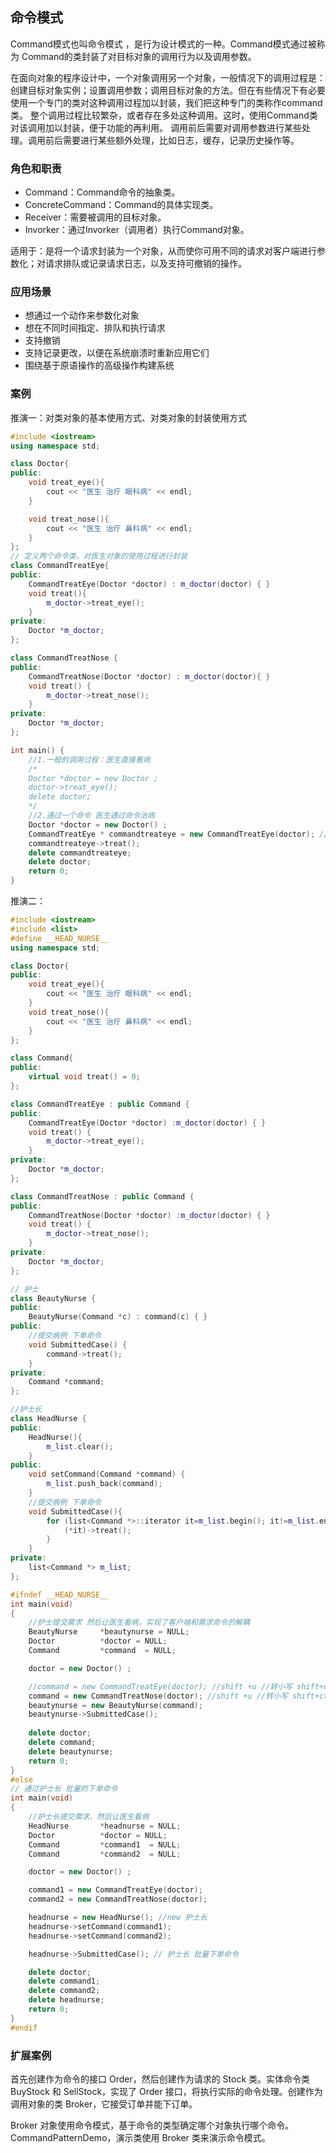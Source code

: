 ## 命令模式

Command模式也叫命令模式 ，是行为设计模式的一种。Command模式通过被称为
Command的类封装了对目标对象的调用行为以及调用参数。

在面向对象的程序设计中，一个对象调用另一个对象，一般情况下的调用过程是：创建目标对象实例；设置调用参数；调用目标对象的方法。但在有些情况下有必要使用一个专门的类对这种调用过程加以封装，我们把这种专门的类称作command类。
整个调用过程比较繁杂，或者存在多处这种调用。这时，使用Command类对该调用加以封装，便于功能的再利用。
调用前后需要对调用参数进行某些处理。调用前后需要进行某些额外处理，比如日志，缓存，记录历史操作等。

### 角色和职责

- Command：Command命令的抽象类。
- ConcreteCommand：Command的具体实现类。
- Receiver：需要被调用的目标对象。
- Invorker：通过Invorker（调用者）执行Command对象。

适用于：是将一个请求封装为一个对象，从而使你可用不同的请求对客户端进行参数化；对请求排队或记录请求日志，以及支持可撤销的操作。

### 应用场景 

* 想通过一个动作来参数化对象
* 想在不同时间指定、排队和执行请求
* 支持撤销
* 支持记录更改，以便在系统崩溃时重新应用它们
* 围绕基于原语操作的高级操作构建系统

### 案例

推演一：对类对象的基本使用方式、对类对象的封装使用方式
```C++
#include <iostream>
using namespace std;

class Doctor{
public:
    void treat_eye(){
        cout << "医生 治疗 眼科病" << endl;
    }

    void treat_nose(){
        cout << "医生 治疗 鼻科病" << endl;
    }
};
// 定义两个命令类，对医生对象的使用过程进行封装  
class CommandTreatEye{
public:
    CommandTreatEye(Doctor *doctor) : m_doctor(doctor) { }
    void treat(){
        m_doctor->treat_eye();
    }
private:
    Doctor *m_doctor;
};

class CommandTreatNose {
public:
    CommandTreatNose(Doctor *doctor) : m_doctor(doctor){ }
    void treat() {
        m_doctor->treat_nose();
    }
private:
    Doctor *m_doctor;
};

int main() {
    //1.一般的调用过程：医生直接看病
    /*
    Doctor *doctor = new Doctor ;
    doctor->treat_eye();
    delete doctor;
    */
    //2.通过一个命令 医生通过命令治病
    Doctor *doctor = new Doctor() ;
    CommandTreatEye * commandtreateye = new CommandTreatEye(doctor); //shift +u //转小写 shift+ctl + u转大写
    commandtreateye->treat();
    delete commandtreateye;
    delete doctor;
    return 0;
}
```

推演二：
```C++
#include <iostream>
#include <list>
#define __HEAD_NURSE__
using namespace std;

class Doctor{
public:
    void treat_eye(){
        cout << "医生 治疗 眼科病" << endl;
    }
    void treat_nose(){
        cout << "医生 治疗 鼻科病" << endl;
    }
};

class Command{
public:
    virtual void treat() = 0;
};

class CommandTreatEye : public Command {
public:
    CommandTreatEye(Doctor *doctor) :m_doctor(doctor) { }
    void treat() {
        m_doctor->treat_eye();
    }
private:
    Doctor *m_doctor;
};

class CommandTreatNose : public Command {
public:
    CommandTreatNose(Doctor *doctor) :m_doctor(doctor) { }
    void treat() {
        m_doctor->treat_nose();
    }
private:
    Doctor *m_doctor;
};

// 护士
class BeautyNurse {
public:
    BeautyNurse(Command *c) : command(c) { }
public:
    //提交病例 下单命令
    void SubmittedCase() {
        command->treat();
    }
private:
    Command *command;
};

//护士长
class HeadNurse {
public:
    HeadNurse(){
        m_list.clear();
    }
public:
    void setCommand(Command *command) {
        m_list.push_back(command);
    }
    //提交病例 下单命令
    void SubmittedCase(){
        for (list<Command *>::iterator it=m_list.begin(); it!=m_list.end(); it++){
            (*it)->treat();
        }
    }
private:
    list<Command *> m_list;
};

#ifndef __HEAD_NURSE__
int main(void)
{
    //护士提交需求 然后让医生看病，实现了客户端和需求命令的解耦 
    BeautyNurse		*beautynurse = NULL;
    Doctor			*doctor = NULL;
    Command			*command  = NULL;

    doctor = new Doctor() ;

    //command = new CommandTreatEye(doctor); //shift +u //转小写 shift+ctrl + u转大写
    command = new CommandTreatNose(doctor); //shift +u //转小写 shift+ctrl + u转大写
    beautynurse = new BeautyNurse(command);
    beautynurse->SubmittedCase();
    
    delete doctor;
    delete command; 
    delete beautynurse;
    return 0;
}
#else
// 通过护士长 批量的下单命令
int main(void)
{
    //护士长提交需求、然后让医生看病
    HeadNurse		*headnurse = NULL;
    Doctor			*doctor = NULL;
    Command			*command1  = NULL;
    Command			*command2  = NULL;

    doctor = new Doctor() ;

    command1 = new CommandTreatEye(doctor); 
    command2 = new CommandTreatNose(doctor); 

    headnurse = new HeadNurse(); //new 护士长
    headnurse->setCommand(command1);
    headnurse->setCommand(command2);

    headnurse->SubmittedCase(); // 护士长 批量下单命令

    delete doctor;
    delete command1;
    delete command2;
    delete headnurse;
    return 0;
}
#endif
```

### 扩展案例 

首先创建作为命令的接口 Order，然后创建作为请求的 Stock 类。实体命令类 BuyStock 和 SellStock，实现了 Order 接口，将执行实际的命令处理。创建作为调用对象的类 Broker，它接受订单并能下订单。

Broker 对象使用命令模式，基于命令的类型确定哪个对象执行哪个命令。CommandPatternDemo，演示类使用 Broker 类来演示命令模式。
